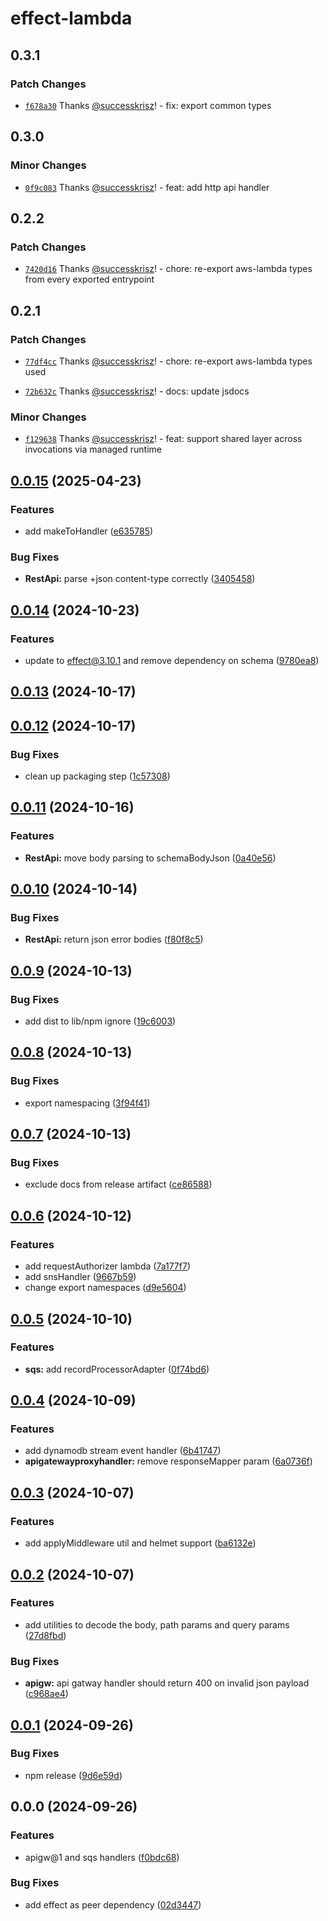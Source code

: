 # effect-lambda

## 0.3.1

### Patch Changes

- [`f678a30`](https://github.com/successkrisz/effect-packages/commit/f678a30aeb7b197498fd528b9482e51e3562dd28) Thanks [@successkrisz](https://github.com/successkrisz)! - fix: export common types

## 0.3.0

### Minor Changes

- [`0f9c083`](https://github.com/successkrisz/effect-packages/commit/0f9c083904ed3ea56236a591218ed59028007b86) Thanks [@successkrisz](https://github.com/successkrisz)! - feat: add http api handler

## 0.2.2

### Patch Changes

- [`7420d16`](https://github.com/successkrisz/effect-packages/commit/7420d160e4c8f3ca8a568f467d8c64f60df1b421) Thanks [@successkrisz](https://github.com/successkrisz)! - chore: re-export aws-lambda types from every exported entrypoint

## 0.2.1

### Patch Changes

- [`77df4cc`](https://github.com/successkrisz/effect-packages/commit/77df4ccaa268c558757e7a8fe0646277def80aa8) Thanks [@successkrisz](https://github.com/successkrisz)! - chore: re-export aws-lambda types used

- [`72b632c`](https://github.com/successkrisz/effect-packages/commit/72b632ce5b9463a72a287887cf68ce5916b1ffd9) Thanks [@successkrisz](https://github.com/successkrisz)! - docs: update jsdocs

### Minor Changes

- [`f129638`](https://github.com/successkrisz/effect-packages/commit/f12963823ae21a853aed64ea73c21f0365cb1519) Thanks [@successkrisz](https://github.com/successkrisz)! - feat: support shared layer across invocations via managed runtime

## [0.0.15](https://github.com/successkrisz/effect-lambda/compare/v0.0.14...v0.0.15) (2025-04-23)

### Features

- add makeToHandler ([e635785](https://github.com/successkrisz/effect-lambda/commit/e63578511c61cc838f8b81110c3bedf2ee0ed89d))

### Bug Fixes

- **RestApi:** parse +json content-type correctly ([3405458](https://github.com/successkrisz/effect-lambda/commit/34054586207fe0a1aedbdcd01cb7663e6682d20b))

## [0.0.14](https://github.com/successkrisz/effect-lambda/compare/v0.0.13...v0.0.14) (2024-10-23)

### Features

- update to effect@3.10.1 and remove dependency on schema ([9780ea8](https://github.com/successkrisz/effect-lambda/commit/9780ea858c31286ba9c7ebe0c9b84ad80192a564))

## [0.0.13](https://github.com/successkrisz/effect-lambda/compare/v0.0.12...v0.0.13) (2024-10-17)

## [0.0.12](https://github.com/successkrisz/effect-lambda/compare/v0.0.11...v0.0.12) (2024-10-17)

### Bug Fixes

- clean up packaging step ([1c57308](https://github.com/successkrisz/effect-lambda/commit/1c573084918a29bd35ed6665ead86ea6cc95aa60))

## [0.0.11](https://github.com/successkrisz/effect-lambda/compare/v0.0.10...v0.0.11) (2024-10-16)

### Features

- **RestApi:** move body parsing to schemaBodyJson ([0a40e56](https://github.com/successkrisz/effect-lambda/commit/0a40e563e8472a8e2cb004c016dce508189efd18))

## [0.0.10](https://github.com/successkrisz/effect-lambda/compare/v0.0.9...v0.0.10) (2024-10-14)

### Bug Fixes

- **RestApi:** return json error bodies ([f80f8c5](https://github.com/successkrisz/effect-lambda/commit/f80f8c515284821c66108cc4c2a757b7e3dc2a7d))

## [0.0.9](https://github.com/successkrisz/effect-lambda/compare/v0.0.8...v0.0.9) (2024-10-13)

### Bug Fixes

- add dist to lib/npm ignore ([19c6003](https://github.com/successkrisz/effect-lambda/commit/19c60038a1b54879f9a530d1de774f665eeb298e))

## [0.0.8](https://github.com/successkrisz/effect-lambda/compare/v0.0.7...v0.0.8) (2024-10-13)

### Bug Fixes

- export namespacing ([3f94f41](https://github.com/successkrisz/effect-lambda/commit/3f94f415ff1812be83b2412cd995f6728389b9ee))

## [0.0.7](https://github.com/successkrisz/effect-lambda/compare/v0.0.6...v0.0.7) (2024-10-13)

### Bug Fixes

- exclude docs from release artifact ([ce86588](https://github.com/successkrisz/effect-lambda/commit/ce865882cfb74a61a3bcb68631a17a46d3166014))

## [0.0.6](https://github.com/successkrisz/effect-lambda/compare/v0.0.5...v0.0.6) (2024-10-12)

### Features

- add requestAuthorizer lambda ([7a177f7](https://github.com/successkrisz/effect-lambda/commit/7a177f7477aad3d73208182f5504f8aa5a957961))
- add snsHandler ([9667b59](https://github.com/successkrisz/effect-lambda/commit/9667b591a9cb2c9e153210c030a5f77e9af5129a))
- change export namespaces ([d9e5604](https://github.com/successkrisz/effect-lambda/commit/d9e560475eda2563c954c2b053301935b7045778))

## [0.0.5](https://github.com/successkrisz/effect-lambda/compare/v0.0.4...v0.0.5) (2024-10-10)

### Features

- **sqs:** add recordProcessorAdapter ([0f74bd6](https://github.com/successkrisz/effect-lambda/commit/0f74bd6e52f643af5dcc730242e8421728974916))

## [0.0.4](https://github.com/successkrisz/effect-lambda/compare/v0.0.3...v0.0.4) (2024-10-09)

### Features

- add dynamodb stream event handler ([6b41747](https://github.com/successkrisz/effect-lambda/commit/6b417470928b8a7ad7dc82696c4035a61e48cc56))
- **apigatewayproxyhandler:** remove responseMapper param ([6a0736f](https://github.com/successkrisz/effect-lambda/commit/6a0736f9dc4531eb7bb27865542e08a8e0b8c466))

## [0.0.3](https://github.com/successkrisz/effect-lambda/compare/v0.0.2...v0.0.3) (2024-10-07)

### Features

- add applyMiddleware util and helmet support ([ba6132e](https://github.com/successkrisz/effect-lambda/commit/ba6132e28fbe8014909f3603de2d6c679a8b1ace))

## [0.0.2](https://github.com/successkrisz/effect-lambda/compare/v0.0.1...v0.0.2) (2024-10-07)

### Features

- add utilities to decode the body, path params and query params ([27d8fbd](https://github.com/successkrisz/effect-lambda/commit/27d8fbd869817efb9eda70ac4a1265b74df5f34f))

### Bug Fixes

- **apigw:** api gatway handler should return 400 on invalid json payload ([c968ae4](https://github.com/successkrisz/effect-lambda/commit/c968ae4ef039c15572ff4ebada9f60466803a834))

## [0.0.1](https://github.com/successkrisz/effect-lambda/compare/v0.0.0...v0.0.1) (2024-09-26)

### Bug Fixes

- npm release ([9d6e59d](https://github.com/successkrisz/effect-lambda/commit/9d6e59d9f9d7216d74d276e743b936a1407b5a80))

## 0.0.0 (2024-09-26)

### Features

- apigw@1 and sqs handlers ([f0bdc68](https://github.com/successkrisz/effect-lambda/commit/f0bdc68c9731581aca4cdafbcf5182a844606f21))

### Bug Fixes

- add effect as peer dependency ([02d3447](https://github.com/successkrisz/effect-lambda/commit/02d344796615399818eadb53051aba37214adc91))
